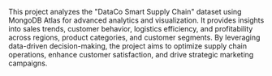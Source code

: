 This project analyzes the "DataCo Smart Supply Chain" dataset using MongoDB Atlas for advanced analytics and visualization. It provides insights into sales trends, customer behavior, logistics efficiency, and profitability across regions, product categories, and customer segments. By leveraging data-driven decision-making, the project aims to optimize supply chain operations, enhance customer satisfaction, and drive strategic marketing campaigns.
